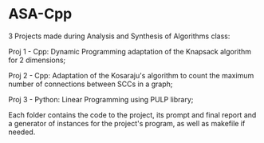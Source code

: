 # ASA-Cpp

3 Projects made during Analysis and Synthesis of Algorithms class:

Proj 1 - Cpp: Dynamic Programming adaptation of the Knapsack algorithm for 2 dimensions;

Proj 2 - Cpp: Adaptation of the Kosaraju's algorithm to count the maximum number of connections between SCCs in a graph;

Proj 3 - Python: Linear Programming using PULP library;

Each folder contains the code to the project, its prompt and final report and a generator of instances for the project's program, as well as makefile if needed.